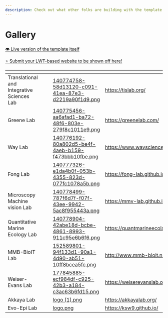 ```yaml
---
description: Check out what other folks are building with the template!
---
```


# Gallery

[👁️ Live version of the template itself](https://greenelab.github.io/lab-website-template/)

[⭐ Submit your LWT-based website to be shown off here!](https://github.com/greenelab/lab-website-template/issues/97)

<table data-view="cards"><thead><tr><th></th><th></th><th></th><th data-hidden data-card-cover data-type="files"></th><th data-hidden data-card-target data-type="content-ref"></th></tr></thead><tbody><tr><td>Translational and Integrative Sciences Lab</td><td></td><td></td><td><a href="../.gitbook/assets/140774758-58d13120-c091-41ea-87e3-d2219a90f1d9.png">140774758-58d13120-c091-41ea-87e3-d2219a90f1d9.png</a></td><td><a href="https://tislab.org/">https://tislab.org/</a></td></tr><tr><td>Greene Lab</td><td></td><td></td><td><a href="../.gitbook/assets/140775456-aa6afad1-ba72-48f6-803e-279f8c1011e9.png">140775456-aa6afad1-ba72-48f6-803e-279f8c1011e9.png</a></td><td><a href="https://greenelab.com/">https://greenelab.com/</a></td></tr><tr><td>Way Lab</td><td></td><td></td><td><a href="../.gitbook/assets/140776192-80a802d5-be4f-4aeb-b159-f473bbb10fbe.png">140776192-80a802d5-be4f-4aeb-b159-f473bbb10fbe.png</a></td><td><a href="https://www.waysciencelab.com/">https://www.waysciencelab.com/</a></td></tr><tr><td>Fong Lab</td><td></td><td></td><td><a href="../.gitbook/assets/140777326-e1da4b0f-053b-4355-823d-077fc1078a5b.png">140777326-e1da4b0f-053b-4355-823d-077fc1078a5b.png</a></td><td><a href="https://fong-lab.github.io/">https://fong-lab.github.io/</a></td></tr><tr><td>Microscopy Machine vision Lab</td><td></td><td></td><td><a href="../.gitbook/assets/140778499-787f6d7f-f07f-43ee-9942-5ac8f955443a.png">140778499-787f6d7f-f07f-43ee-9942-5ac8f955443a.png</a></td><td><a href="https://mmv-lab.github.io/">https://mmv-lab.github.io/</a></td></tr><tr><td>Quantitative Marine Ecology Lab</td><td></td><td></td><td><a href="../.gitbook/assets/140778904-42abe18d-bcbe-4861-8993-911c95e6b6f6.png">140778904-42abe18d-bcbe-4861-8993-911c95e6b6f6.png</a></td><td><a href="https://quantmarineecolab.github.io/">https://quantmarineecolab.github.io/</a></td></tr><tr><td>MMB-BioIT Lab</td><td></td><td></td><td><a href="../.gitbook/assets/152589801-94f133d1-90a1-4d90-ab51-10ff8bcea5fc.png">152589801-94f133d1-90a1-4d90-ab51-10ff8bcea5fc.png</a></td><td><a href="http://www.mmb-bioit.nl/">http://www.mmb-bioit.nl/</a></td></tr><tr><td>Weiser-Evans Lab</td><td></td><td></td><td><a href="../.gitbook/assets/177845885-ecf984df-c925-42b3-a184-c3ac63b6fd15.png">177845885-ecf984df-c925-42b3-a184-c3ac63b6fd15.png</a></td><td><a href="https://weiserevanslab.org/">https://weiserevanslab.org/</a></td></tr><tr><td>Akkaya Lab</td><td></td><td></td><td><a href="../.gitbook/assets/logo (1).png">logo (1).png</a></td><td><a href="https://akkayalab.org/">https://akkayalab.org/</a></td></tr><tr><td>Evo-Epi Lab</td><td></td><td></td><td><a href="../.gitbook/assets/logo.png">logo.png</a></td><td><a href="https://ksw9.github.io/">https://ksw9.github.io/</a></td></tr></tbody></table>

